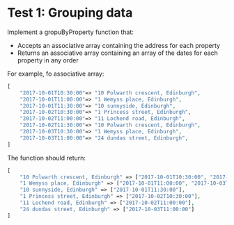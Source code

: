 # Test 1: Grouping data
Implement a gropuByProperty function that:

* Accepts an associative array containing the address for each property
* Returns an associative array containing an array of the dates for each property in any order

For example, fo associative array:
```php
[
    "2017-10-01T10:30:00"=> "10 Polwarth crescent, Edinburgh",
    "2017-10-01T11:00:00"=> "1 Wemyss place, Edinburgh",
    "2017-10-01T11:30:00"=> "10 sunnyside, Edinburgh",
    "2017-10-02T10:30:00"=> "1 Princess street, Edinburgh",
    "2017-10-02T11:00:00"=> "11 Lochend road, Edinburgh",
    "2017-10-02T11:30:00"=> "10 Polwarth crescent, Edinburgh",
    "2017-10-03T10:30:00"=> "1 Wemyss place, Edinburgh",
    "2017-10-03T11:00:00"=> "24 dundas street, Edinburgh",
]
```
The function should return:
```php
[
    "10 Polwarth crescent, Edinburgh" => ["2017-10-01T10:30:00", "2017-10-02T11:30:00"],
    "1 Wemyss place, Edinburgh" => ["2017-10-01T11:00:00", "2017-10-03T10:30:00"],
    "10 sunnyside, Edinburgh" => ["2017-10-01T11:30:00"],
    "1 Princess street, Edinburgh" => ["2017-10-02T10:30:00"],
    "11 Lochend road, Edinburgh" => ["2017-10-02T11:00:00"],
    "24 dundas street, Edinburgh" => ["2017-10-03T11:00:00"]
]

```
